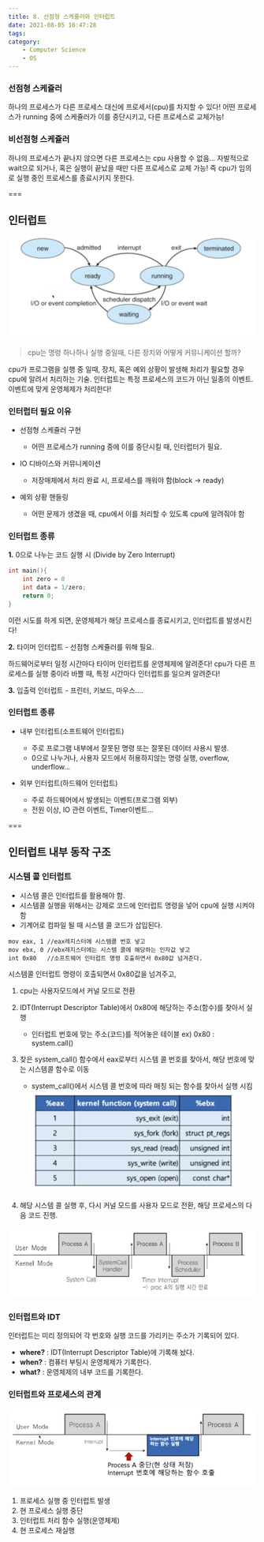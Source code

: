 ```yaml
---
title: 8. 선점형 스케쥴러와 인터럽트
date: 2021-08-05 16:47:28
tags:
category:
    - Computer Science
    - OS
---
```


### 선점형 스케쥴러
하나의 프로세스가 다른 프로세스 대신에 프로세서(cpu)를 차지할 수 있다!
어떤 프로세스가 running 중에 스케쥴러가 이를 중단시키고, 다른 프로세스로 교체가능!

### 비선점형 스케쥴러
하나의 프로세스가 끝나지 않으면 다른 프로세스는 cpu 사용할 수 없음...
자발적으로 wait으로 되거나, 혹은 실행이 끝났을 때만 다른 프로세스로 교체 가능!
즉 cpu가 임의로 실행 중인 프로세스를 종료시키지 못한다.

===


## 인터럽트
![](/img/os/os8-1.png)
> cpu는 명령 하나하나 실행 중일때, 다른 장치와 어떻게 커뮤니케이션 할까?

cpu가 프로그램을 실행 중 일때, 장치, 혹은 예외 상황이 발생해 처리가 필요할 경우 cpu에 알려서 처리하는 기술.
인터럽트는 특정 프로세스의 코드가 아닌 일종의 이벤트.
이벤트에 맞게 운영체제가 처리한다!


### 인터럽터 필요 이유

- 선점형 스케쥴러 구현
    - 어떤 프로세스가 running 중에 이를 중단시킬 때, 인터럽터가 필요.


- IO 디바이스와 커뮤니케이션
    - 저장매체에서 처리 완료 시, 프로세스를 깨워야 함(block -> ready)


- 예외 상황 핸들링
    - 어떤 문제가 생겼을 때, cpu에서 이를 처리할 수 있도록 cpu에 알려줘야 함


### 인터럽트 종류

**1.** 0으로 나누는 코드 실행 시 (Divide by Zero Interrupt)
```c
int main(){
    int zero = 0
    int data = 1/zero;
    return 0;
}
```
이런 시도를 하게 되면, 운영체제가 해당 프로세스를 종료시키고, 인터럽트를 발생시킨다! 

**2.** 타이머 인터럽트
    - 선점형 스케쥴러를 위해 필요.

하드웨어로부터 일정 시간마다 타이머 인터럽트를 운영체제에 알려준다!
cpu가 다른 프로세스를 실행 중이라 바쁠 때, 특정 시간마다 인터럽트를 일으켜 알려준다!

**3.** 입출력 인터럽트
    - 프린터, 키보드, 마우스....


### 인터럽트 종류

- 내부 인터럽트(소프트웨어 인터럽트)
    - 주로 프로그램 내부에서 잘못된 명령 또는 잘못된 데이터 사용시 발생.
    - 0으로 나누거나, 사용자 모드에서 허용하지않는 명령 실행, overflow, underflow...


- 외부 인터럽트(하드웨어 인터럽트)
    - 주로 하드웨어에서 발생되는 이벤트(프로그램 외부)
    - 전원 이상, IO 관련 이벤트, Timer이벤트...


===

## 인터럽트 내부 동작 구조

### 시스템 콜 인터럽트
- 시스템 콜은 인터럽트를 활용해야 함.
- 시스템콜 실행을 위해서는 강제로 코드에 인터럽트 명령을 넣어 cpu에 실행 시켜야 함
- 기계어로 컴파일 될 때 시스템 콜 코드가 삽입된다.
```
mov eax, 1 //eax레지스터에 시스템콜 번호 넣고
mov ebx, 0 //ebx레지스터에는 시스템 콜에 해당하는 인자값 넣고
int 0x80   //소프트웨어 인터럽트 명령 호출하면서 0x80값 넘겨준다.
```

시스템콜 인터럽트 명령이 호출되면서 0x80값을 넘겨주고,
1. cpu는 사용자모드에서 커널 모드로 전환


2. IDT(Interrupt Descriptor Table)에서 0x80에 해당하는 주소(함수)를 찾아서 실행
    - 인터럽트 번호에 맞는 주소(코드)를 적어놓은 테이블 ex) 0x80 : system.call()


3. 찾은 system_call() 함수에서 eax로부터 시스템 콜 번호를 찾아서, 해당 번호에 맞는 시스템콜 함수로 이동
    - system_call()에서 시스템 콜 번호에 따라 매칭 되는 함수를 찾아서 실행 시킴
![](/img/os/os8-2.png)

4. 해당 시스템 콜 실행 후, 다시 커널 모드를 사용자 모드로 전환, 해당 프로세스의 다음 코드 진행.

![](/img/os/os8-3.png)
### 인터럽트와 IDT

인터럽트는 미리 정의되어 각 번호와 실행 코드를 가리키는 주소가 기록되어 있다.


- **where?** : IDT(Interrupt Descriptor Table)에 기록해 놨다.
- **when?** : 컴퓨터 부팅시 운영체제가 기록한다.
- **what?** : 운영체제의 내부 코드를 기록한다.

### 인터럽트와 프로세스의 관계
![](/img/os/os8-4.png)
1. 프로세스 실행 중 인터럽트 발생
2. 현 프로세스 실행 중단
3. 인터럽트 처리 함수 실행(운영체제)
4. 현 프로세스 재실행